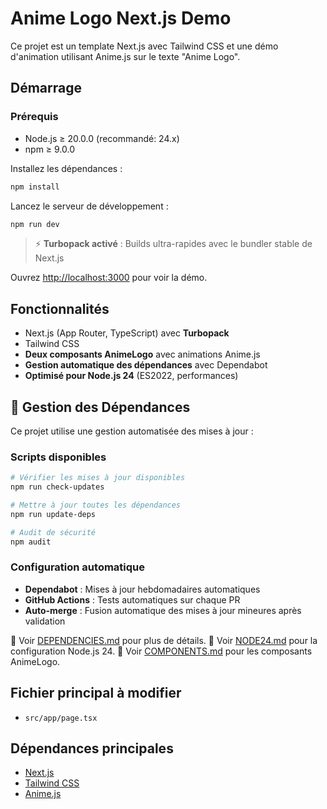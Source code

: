 # Anime Logo Next.js Demo

Ce projet est un template Next.js avec Tailwind CSS et une démo d'animation utilisant Anime.js sur le texte "Anime Logo".

## Démarrage

### Prérequis

- Node.js ≥ 20.0.0 (recommandé: 24.x)
- npm ≥ 9.0.0

Installez les dépendances :

```bash
npm install
```

Lancez le serveur de développement :

```bash
npm run dev
```

> ⚡ **Turbopack activé** : Builds ultra-rapides avec le bundler stable de Next.js

Ouvrez [http://localhost:3000](http://localhost:3000) pour voir la démo.

## Fonctionnalités

- Next.js (App Router, TypeScript) avec **Turbopack**
- Tailwind CSS
- **Deux composants AnimeLogo** avec animations Anime.js
- **Gestion automatique des dépendances** avec Dependabot
- **Optimisé pour Node.js 24** (ES2022, performances)

## 🔄 Gestion des Dépendances

Ce projet utilise une gestion automatisée des mises à jour :

### Scripts disponibles

```bash
# Vérifier les mises à jour disponibles
npm run check-updates

# Mettre à jour toutes les dépendances
npm run update-deps

# Audit de sécurité
npm audit
```

### Configuration automatique

- **Dependabot** : Mises à jour hebdomadaires automatiques
- **GitHub Actions** : Tests automatiques sur chaque PR
- **Auto-merge** : Fusion automatique des mises à jour mineures après validation

📖 Voir [DEPENDENCIES.md](./DEPENDENCIES.md) pour plus de détails.
📖 Voir [NODE24.md](./NODE24.md) pour la configuration Node.js 24.
📖 Voir [COMPONENTS.md](./COMPONENTS.md) pour les composants AnimeLogo.

## Fichier principal à modifier

- `src/app/page.tsx`

## Dépendances principales

- [Next.js](https://nextjs.org)
- [Tailwind CSS](https://tailwindcss.com)
- [Anime.js](https://animejs.com)

